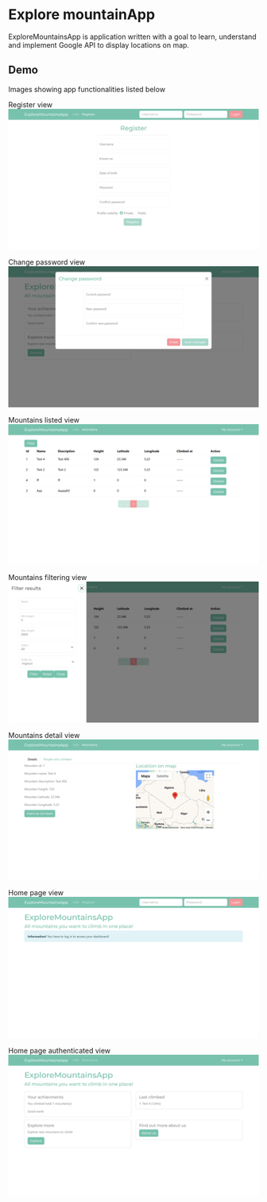 
# Explore mountainApp

ExploreMountainsApp is application written with a goal to learn, understand and implement Google API to display locations on map.


## Demo

Images showing app functionalities listed below

Register view
![Register](./docs/images/register.png)

Change password view
![Change password](./docs/images/change_password.png)

Mountains listed view
![Mountains listed](./docs/images/mountains_listed.png)

Mountains filtering view
![Mountains filtering](./docs/images/mountains_filtering.png)

Mountains detail view
![Mountains detail](./docs/images/mountains_detail.png)

Home page view
![Home page](./docs/images/home_page.png)

Home page authenticated view
![Home page authenticated](./docs/images/home_page_2.png)
